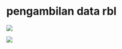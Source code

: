 # pengambilan data rbl

![](https://live.staticflickr.com/65535/52518179149_8fc6be9408_b.jpg)

![](https://live.staticflickr.com/65535/52517906531_0020b03380_b.jpg)
